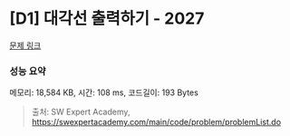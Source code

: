# [D1] 대각선 출력하기 - 2027 

[문제 링크](https://swexpertacademy.com/main/code/problem/problemDetail.do?contestProbId=AV5QFuZ6As0DFAUq) 

### 성능 요약

메모리: 18,584 KB, 시간: 108 ms, 코드길이: 193 Bytes



> 출처: SW Expert Academy, https://swexpertacademy.com/main/code/problem/problemList.do